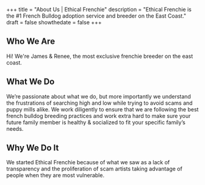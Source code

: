 +++
 title = "About Us | Ethical Frenchie"
 description = "Ethical Frenchie is the #1 French Bulldog adoption service and breeder on the East Coast."
 draft = false
 showthedate = false
+++

<h2>Who We Are</h2>

Hi! We're James & Renee, the most exclusive frenchie breeder on the east coast.

<h2>What We Do</h2>

We’re passionate about what we do, but more importantly we understand the frustrations of searching high and low while trying to avoid scams and puppy mills alike. We work diligently to ensure that we are following the best french bulldog breeding practices and work extra hard to make sure your future family member is healthy & socialized to fit your specific family’s needs.

<h2>Why We Do It</h2>

We started Ethical Frenchie because of what we saw as a lack of transparency and the proliferation of scam artists taking advantage of people when they are most vulnerable.
